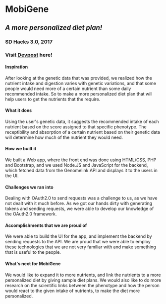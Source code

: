 # MobiGene
## *A more personalized diet plan!*
### SD Hacks 3.0, 2017

### Visit [Devpost](https://devpost.com/software/healthgenics) here!

#### Inspiration
After looking at the genetic data that was provided, we realized how the nutrient intake and digestion varies with genetic variations, and that some people would need more of a certain nutrient than some daily recommended intake. So to make a more personalized diet plan that will help users to get the nutrients that the require.

#### What it does
Using the user's genetic data, it suggests the recommended intake of each nutrient based on the score assigned to that specific phenotype. The receptibility and absorption of a certain nutrient based on their genetic data will determine how much of the nutrient they would need.

#### How we built it
We built a Web app, where the front end was done using HTML/CSS, PHP and Bootstrap, and we used Node.JS and JavaScript for the backend, which fetched data from the Genomelink API and displays it to the users in the UI.

#### Challenges we ran into
Dealing with OAuth2.0 to send requests was a challenge to us, as we have not dealt with it much before. As we got our hands dirty with generating tokens and sending requests, we were able to develop our knowledge of the OAuth2.0 framework.

#### Accomplishments that we are proud of
We were able to build the UI for the app, and implement the backend by sending requests to the API. We are proud that we were able to employ these technologies that we are not very familiar with and make something that is useful to the people.

#### What's next for MobiGene
We would like to expand it to more nutrients, and link the nutrients to a more personalized diet by giving sample diet plans. We would also like to do more research on the scientific links between the phenotype and how the person would react to the given intake of nutrients, to make the diet more personalized.
